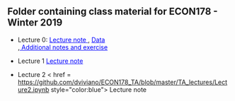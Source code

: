 ## Folder containing class material for ECON178 - Winter 2019



-  Lecture 0: <a href = 'https://github.com/dviviano/ECON178_TA/blob/master/TA_lectures/Lecture0.ipynb' style="color:blue"> Lecture note </a>, <a href = 'https://raw.githubusercontent.com/dviviano/ECON178_TA/master/data/forestfires.csv' style="color:blue"> Data </a> <br>,<a href = 'https://github.com/dviviano/ECON178_TA/blob/master/TA_lectures/Lecture%200%20-%20Additional%20Notes%20and%20Exercises.ipynb' style="color:blue"> Additional notes and exercise </a>

- Lecture 1 <a href = 'https://github.com/dviviano/ECON178_TA/blob/master/TA_lectures/Lec1.ipynb' style="color:blue"> Lecture note </a>

- Lecture 2 < href = https://github.com/dviviano/ECON178_TA/blob/master/TA_lectures/Lecture2.ipynb style="color:blue"> Lecture note </a>